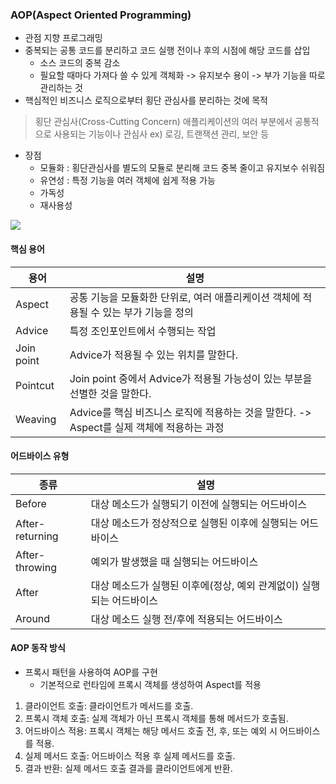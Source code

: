 ### AOP(Aspect Oriented Programming)
- 관점 지향 프로그래밍
- 중복되는 공통 코드를 분리하고 코드 실행 전이나 후의 시점에 해당 코드를 삽입
  - 소스 코드의 중복 감소
  - 필요할 때마다 가져다 쓸 수 있게 객체화 -> 유지보수 용이
  -> 부가 기능을 따로 관리하는 것
- 핵심적인 비즈니스 로직으로부터 횡단 관심사를 분리하는 것에 목적

> 횡단 관심사(Cross-Cutting Concern)
  애플리케이션의 여러 부분에서 공통적으로 사용되는 기능이나 관심사
  ex) 로깅, 트랜잭션 관리, 보안 등

- 장점
  - 모듈화 : 횡단관심사를 별도의 모듈로 분리해 코드 중복 줄이고 유지보수 쉬워짐
  - 유연성 : 특정 기능을 여러 객체에 쉽게 적용 가능
  - 가독성
  - 재사용성

![](https://velog.velcdn.com/images/hso07202/post/9dc00ff8-59d2-4ed0-af91-aa31a007dd65/image.png)

#### 핵심 용어

| 용어 | 설명 |
| --- | --- |
| Aspect | 공통 기능을 모듈화한 단위로, 여러 애플리케이션 객체에 적용될 수 있는 부가 기능을 정의 |
| Advice | 특정 조인포인트에서 수행되는 작업 |
| Join point | Advice가 적용될 수 있는 위치를 말한다. |
| Pointcut | Join point 중에서 Advice가 적용될 가능성이 있는 부분을 선별한 것을 말한다. |
| Weaving | Advice를 핵심 비즈니스 로직에 적용하는 것을 말한다. -> Aspect를 실제 객체에 적용하는 과정 |

#### 어드바이스 유형

| 종류 | 설명 |
| --- | --- |
| Before | 대상 메소드가 실행되기 이전에 실행되는 어드바이스 |
| After-returning | 대상 메소드가 정상적으로 실행된 이후에 실행되는 어드바이스 |
| After-throwing | 예외가 발생했을 때 실행되는 어드바이스 |
| After | 대상 메소드가 실행된 이후에(정상, 예외 관계없이) 실행되는 어드바이스 |
| Around | 대상 메소드 실행 전/후에 적용되는 어드바이스 |

#### AOP 동작 방식
- 프록시 패턴을 사용하여 AOP를 구현
  - 기본적으로 런타임에 프록시 객체를 생성하여 Aspect를 적용
  
1. 클라이언트 호출: 클라이언트가 메서드를 호출.
2. 프록시 객체 호출: 실제 객체가 아닌 프록시 객체를 통해 메서드가 호출됨.
3. 어드바이스 적용: 프록시 객체는 해당 메서드 호출 전, 후, 또는 예외 시 어드바이스를 적용.
4. 실제 메서드 호출: 어드바이스 적용 후 실제 메서드를 호출.
5. 결과 반환: 실제 메서드 호출 결과를 클라이언트에게 반환.

